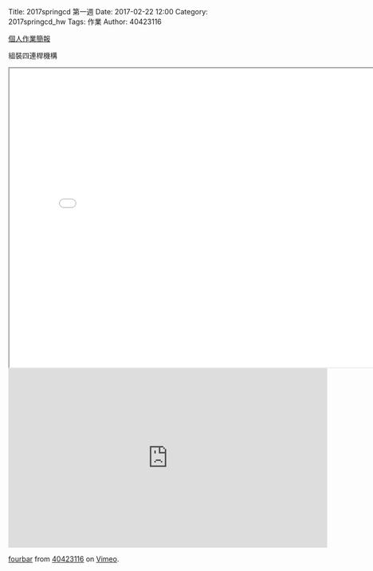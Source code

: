 Title: 2017springcd 第一週
Date: 2017-02-22 12:00
Category: 2017springcd_hw
Tags: 作業
Author: 40423116

<a href="https://40423116.github.io/2017springcd_hw">個人作業簡報</a>

<!-- PELICAN_END_SUMMARY -->

組裝四連桿機構
<iframe src="./../2017springcd/w1/40423116_fourbar.html"width="800" height="600"></iframe>

<iframe src="https://player.vimeo.com/video/207459787" width="640" height="360" frameborder="0" webkitallowfullscreen mozallowfullscreen allowfullscreen></iframe>
<p><a href="https://vimeo.com/207459787">fourbar</a> from <a href="https://vimeo.com/user47573583">40423116</a> on <a href="https://vimeo.com">Vimeo</a>.</p>
